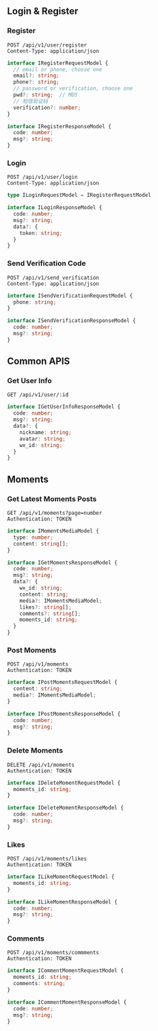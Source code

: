 ## Login & Register

### Register

```http
POST /api/v1/user/register
Content-Type: application/json
```

```typescript
interface IRegisterRequestModel {
  // email or phone, choose one
  email?: string;
  phone?: string;
  // password or verification, choose one
  pwd?: string;  // MD5
  // 短信验证码
  verification?: number;
}
```

```typescript
interface IRegisterResponseModel {
  code: number;
  msg?: string;
}
```

### Login

```http
POST /api/v1/user/login
Content-Type: application/json
```

```typescript
type ILoginRequestModel = IRegisterRequestModel
```

```typescript
interface ILoginResponseModel {
  code: number;
  msg?: string;
  data?: {
    token: string;
  }
}
```

### Send Verification Code

```http
POST /api/v1/send_verification
Content-Type: application/json
```

```typescript
interface ISendVerificationRequestModel {
  phone: string;
}
```

```typescript
interface ISendVerificationResponseModel {
  code: number;
  msg?: string;
}
```

## Common APIS

### Get User Info

```http
GET /api/v1/user/:id
```

```typescript
interface IGetUserInfoResponseModel {
  code: number;
  msg?: string;
  data?: {
    nickname: string;
    avatar: string;
    wx_id: string;
  }
}
```

## Moments

### Get Latest Moments Posts

```http
GET /api/v1/moments?page=number
Authentication: TOKEN
```

```typescript
interface IMomentsMediaModel {
  type: number;
  content: string[];
}

interface IGetMomentsResponseModel {
  code: number;
  msg?: string;
  data?: {
    wx_id: string;
    content: string;
    media?: IMomentsMediaModel;
    likes?: string[];
    comments?: string[];
    moments_id: string;
  }
}
```

### Post Moments

```http
POST /api/v1/moments
Authentication: TOKEN
```

```typescript
interface IPostMomentsRequestModel {
  content: string;
  media?: IMomentsMediaModel;
}
```

```typescript
interface IPostMomentsResponseModel {
  code: number;
  msg?: string;
}
```



### Delete Moments

```http
DELETE /api/v1/moments
Authentication: TOKEN
```

```typescript
interface IDeleteMomentRequestModel {
  moments_id: string;
}
```

```typescript
interface IDeleteMomentResponseModel {
  code: number;
  msg?: string;
}
```

### Likes

```http
POST /api/v1/moments/likes
Authentication: TOKEN
```

```typescript
interface ILikeMomentRequestModel {
  moments_id: string;
}
```

```typescript
interface ILikeMomentResponseModel {
  code: number;
  msg?: string;
}
```



### Comments

```http
POST /api/v1/moments/commments
Authentication: TOKEN
```

```typescript
interface ICommentMomentRequestModel {
  moments_id: string;
  comments: string;
}
```

```typescript
interface ICommentMomentResponseModel {
  code: number;
  msg?: string;
}
```

